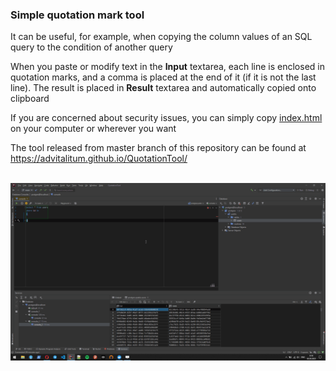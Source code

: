 ### Simple quotation mark tool

It can be useful, for example, when copying the column values of an SQL query to the condition of another query

When you paste or modify text in the **Input** textarea, each line is enclosed in quotation marks, and a comma is placed at the end of it (if it is not the last line).
The result is placed in **Result** textarea and automatically copied onto clipboard

If you are concerned about security issues, you can simply copy [index.html](https://github.com/Advitalitum/QuotationTool/blob/main/index.html) on your computer or wherever you want

The tool released from master branch of this repository can be found at https://advitalitum.github.io/QuotationTool/
<br/><br/>

![Usage](https://github.com/Advitalitum/QuotationTool/blob/3aedf300298f71897c6846e1bbb6161649c3ad4f/QuotationTool.gif)

